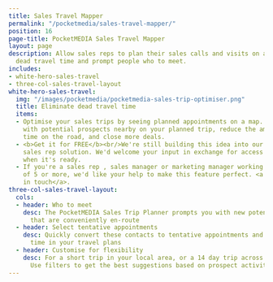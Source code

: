 ```yaml
---
title: Sales Travel Mapper
permalink: "/pocketmedia/sales-travel-mapper/"
position: 16
page-title: PocketMEDIA Sales Travel Mapper
layout: page
description: Allow sales reps to plan their sales calls and visits on a map to remove
  dead travel time and prompt people who to meet.
includes:
- white-hero-sales-travel
- three-col-sales-travel-layout
white-hero-sales-travel:
  img: "/images/pocketmedia/pocketmedia-sales-trip-optimiser.png"
  title: Eliminate dead travel time
  items:
  - Optimise your sales trips by seeing planned appointments on a map. Arrange meetings
    with potential prospects nearby on your planned trip, reduce the amount of wasted
    time on the road, and close more deals.
  - <b>Get it for FREE</b><br/>We're still building this idea into our <a href="/pocketmedia/">PocketMEDIA</a>
    sales rep solution. We'd welcome your input in exchange for access to a free prototype
    when it's ready.
  - If you're a sales rep , sales manager or marketing manager working in with a team
    of 5 or more, we'd like your help to make this feature perfect. <a href="/contact/">Get
    in touch</a>.
three-col-sales-travel-layout:
  cols:
  - header: Who to meet
    desc: The PocketMEDIA Sales Trip Planner prompts you with new potential contacts
      that are conveniently en-route
  - header: Select tentative appointments
    desc: Quickly convert these contacts to tentative appointments and reduce dead
      time in your travel plans
  - header: Customise for flexibility
    desc: For a short trip in your local area, or a 14 day trip across a vast territory.
      Use filters to get the best suggestions based on prospect activity and status
---
```

